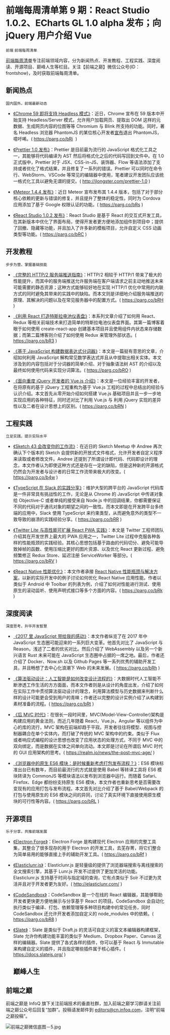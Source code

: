 ﻿# 前端每周清单第 9 期：React Studio 1.0.2、ECharts GL 1.0 alpha 发布；向 jQuery 用户介绍 Vue

`前端` `前端每周清单`

[前端每周清单](http://www.infoq.com/cn/FE-Weekly)专注前端领域内容，分为新闻热点、开发教程、工程实践、深度阅读、开源项目、巅峰人生等栏目。关注【前端之巅】微信公众号(ID：frontshow)，及时获取前端每周清单。

## 新闻热点

`国内国外，前端最新动态`

- [《Chrome 59 即将支持 Headless 模式》](https://parg.co/bRi)：近日，Chrome 宣布在 59 版本中开始支持 Headless/Server 模式，允许用户加载网页、提取出 DOM 这样的元数据、生成网页内容的位图等等 Chromium 与 Blink 所支持的功能。同时，著名 Headless 浏览器 PhantomJS 的某位核心开发者[宣布](https://news.ycombinator.com/item?id=14105489)退出 PhantomJS，噫吁唏。( https://parg.co/bRi  )

- [《Prettier 1.0 发布》](http://jlongster.com/prettier-1.0)：Prettier 是目前最为流行的 JavaScript 格式化工具之一，其能够将代码编译为 AST 然后将格式化之后的代码写回到文件中。在 1.0 正式版中，Prettier 对于 JSX、CSS-in-JS、装饰器、Flow 等语法添加了支持或者优化了格式结果，并且修复了一系列的错误。Prettier 可以同时在命令行、WebStorm、VSCode 等常见的编辑器中使用，笔者建议开发团队应该统一格式化工具以避免无谓的提交。( http://jlongster.com/prettier-1.0 )

- [《Meteor 1.4.4 发布》](https://parg.co/bRs)：近日 Meteor 宣布发布其 1.4.4 版本，包括了对于部分核心依赖的更新与错误的修复，并且提升了整体的稳定性，同时为 Cordova 应用添加了基于 Google 权限认证的功能。( https://parg.co/bRs )

- [《React Studio 1.0.2 发布》](https://parg.co/bRC)：React Studio 是基于 React 的交互式开发工具，在其新版本中优化了界面布局，使得开发者更方便地添加组件到项目中；提供了回撤、隐藏等功能，并且加入了许多新的模板项目，允许自定义 CSS 动画类型等功能。( https://parg.co/bRC )

## 开发教程

`步步为营，掌握基础技能`

- [《完整的 HTTP/2 服务端推送指南》](https://parg.co/bRH)：HTTP/2 相较于 HTTP/1 带来了极大的性能提升，而其中的服务端推送允许服务端在客户端请求之前主动地推送未来可能需要的静态资源；这种方式能够较好地在实现 HTTP/1 优化中常用的内联方式的同时避免其带来的实践中的缺陷。而本文则是详细地介绍服务端推送的原理、其解决的问题以及在常见服务器中的配置方式。( https://parg.co/bRH )

- [《利用 React 打造特斯拉电池仪表盘》](https://parg.co/bR3)：本系列文章介绍了如何用 React、Redux 等相关前端技术来打造简单的特斯拉电池仪表盘界面。其第一篇博客着眼于如何使用 create-react-app 创建基本项目并且使用组件内状态来存储数据；而第二篇博客则介绍了如何使用 Redux 来管理外部状态。( https://parg.co/bR3 )

- [《基于 JavaScript 构建数据表达式分词器》](https://parg.co/bRO)：本文是一篇挺有意思的文章，介绍如何利用 JavaScript 解构常见数学表达式并且从中提取出相关实体。本文涉及到的内容包括对于分词器的简单介绍、对于抽象语法树 AST 的介绍以及最终如何使用代码来实现分词算法。( https://parg.co/bRO )

- [《面向重度 jQuery 开发者的 Vue.js 介绍》](https://parg.co/bRN)：本文是一位经验丰富的开发者，在将原有的基于 jQuery 工程重构为基于 Vue.js 工程的过程中总结出的经验与认识介绍。本文首先从零开始介绍如何搭建 Vue.js 基础项目并且一步一步地实现应用的各种特征，同时还对比了利用 Vue.js 与 利用 jQuery 实现的差异性以及二者在设计思想上的区别。( https://parg.co/bRN )

## 工程实践

`立足实践，提示实际水平`

- [《Sketch 43 会改变你的工作流》](https://parg.co/b4w)：在近日的 Sketch Meetup 中 Andree 再次确认下个版本的 Sketch 会提供新的开放式文件格式，允许开发者自定义程序来读取或者修改文件。Andree 还提到了所谓设计即代码、代码即设计的理念，本文作者认为即使这种方式还是存在一定的缺陷，但是这种新的开源格式仍然会为开发者与设计者的日常工作流带来极大的改变。( https://parg.co/b4w )

- [《TypeScript 在 Slack 的实践分享》](https://parg.co/bRR)：维护大型的跨平台的 JavaScript 代码库是一件非常具有挑战性的工作，无论是从 Chrome 的 JavaScript 中传递对象给 Objective-C 或者单纯的接受来自 Node.js 中的回调结果，你都需要保证不同的代码对于通讯对象的期望之间的一致性。而本文即是在开发跨平台多终端的应用中，Slack 使用 TypeScript 来约束类型，从而避免意外的类型不一致导致的崩溃的实践经验分享。( https://parg.co/bRR )

- [《Twitter Lite 与高性能可扩展 React PWA 实践》](https://parg.co/bRV)：本文是 Twitter 工程师团队介绍其在开发世界上最大的 PWA 应用之一，Twitter Lite 过程中克服各种各样的性能瓶颈的实践经验。其核心思想包括基于路由的代码切分、避免可能导致掉帧的函数、使用压缩比更好的图片资源、以及优化 React 更新过程、避免频繁修正 Redux Store、延迟注册 ServiceWorker 等部分。( https://parg.co/bRV )

- [《React Native 性能优化》](https://parg.co/bRk)：本文作者承接 [React Native 性能瓶颈与解决方案](https://parg.co/bRJ)，以新的实际开发中的例子讨论如何优化 React Native 应用性能。作者以类似于 Android 中 Toolbar 的列表为例，介绍了如何对性能进行测试、使用原生的滚动监听、使用声明式接口等多个方面的内容。( https://parg.co/bRk )

## 深度阅读

`深度思考，升华开发智慧`

- [《2017 里 JavaScript 带给我的感动》](https://parg.co/bRh)：本文作者纵览了在 2017 年中 JavaScript 生态圈可能迎来的一系列巨大变革。他首先对比了 JavaScript 与 Reason，浅述了二者的优劣对比。然后介绍了 WebAssembly 以及另一个新兴语言 Rust 未来可能在 JavaScript 生态圈中占据的一席之地。最后，作者还介绍了 Docker、Now.sh 以及 Github Pages 等一系列优秀的辅助开发工具，并且畅想了去中心化浪潮下 Web 的未来发展。( https://parg.co/bRh )

- [《算法驱动设计：人工智能是如何改变设计流程的》](https://parg.co/bRt)：大数据时代人工智能不断渗透工作生活的方方面面，而本文作者则是从设计的角度出发，介绍了如何在实际工作中贯彻算法驱动设计的理念，利用算法模型与历史数据来判断什么样的设计可能更会受到用户的青睐；作者还以完整的设计实例介绍了从构建到素材准备的流程。( https://parg.co/bRt )

- [《后 MVC 时代》](https://realm.io/news/the-post-mvc-age/)：在很长一段时间里，MVC(Model-View-Controller)架构是构建应用的黄金法则，而近几年随着 React，Vue.js，Angular 等以组件为中心的库的流行，MVC 架构在前端却趋于平寂。开发者往往将模型、视图与控制器耦合在单个实体内，而打破了传统的 MVC 架构中的约束。类似于 Flux 或者响应式编程的设计思想也改变了应用状态的处理方式，不同于 MVC 中的双向绑定，而是数据在实体之间单向流动。本文即是讨论在所谓后 MVC 时代的 GUI 应用架构的思考。( https://realm.io/news/the-post-mvc-age/ )

- [《浏览器中的原生 ES6 模块：是时候重新考虑打包发布流程？》](https://parg.co/bRL)：ES6 模块标准出台已有数年，而目前最流行的方式就是使用 Babel 等转译工具将 ES6 模块转译为 CommonJS 等模块语法以发布到浏览器中运行。而随着 Safari、Firefox、Edge 都纷纷支持原生 ES6 模块，本文作者也重新思考是否需要改变现有的应用打包与发布流程。本文首先对比介绍了基于 Babel/Webpack 的打包与使用原生的 ES6 模块之间的异同，讨论了真实环境下直接使用原生模块的可行性等内容。( https://parg.co/bRL )

## 开源项目

`乐于分享，共推前端发展`

- [《Electron Forge》](https://parg.co/bRf)：Electron Forge 是构建现代 Electron 应用的完整工具集，其整合了很多现存的用于 Electron 的开发工具，去芜存菁，将它们整合为简单易用的能够直接上手的辅助开发工具。( https://parg.co/bRf )

- [《Elasticlunr.js》](http://elasticlunr.com/)：Elasticlunr.js 是轻量级的提供了浏览器端搜索与离线搜索的全文搜索引擎，其基于 Lunr.js 开发不过提供了更加灵活的功能。Elasticlunr.js 支持基于时间与指定域的查询，它有点类似于 Solr 不过更为灵活并且对于开发者更为友好。( http://elasticlunr.com/ )

- [《CodeSandbox》](https://parg.co/bR8)：CodeSandbox 是一个在线的 React 编辑器，其能够帮助开发者更快更方便地展示与分享基于 React 的项目。CodeSandbox 会自动化执行类似于编译、打包、依赖管理等多种项目构建中的常见任务，同时 CodeSandbox 还允许开发者添加自定义的 node_modules 中的依赖。( https://parg.co/bR8 )

- [《Slate》](https://docs.slatejs.org/)：Slate 是类似于 Draft.js 的灵活可自定义的富文本编辑器构建框架，Slate 允许你构建功能丰富的类似于 Medium、Dropbox Paper、Canvas 这样的编辑器。Slate 提供了各式各样的插件，你可以基于 React 与 Immutable 来构建自定义的插件，并且指定哪些插件属于核心插件。( https://docs.slatejs.org/ )
  ## 巅峰人生

## 前端之巅

前端之巅是 InfoQ 旗下关注前端技术的垂直社群，加入前端之巅学习群请关注前端之巅公众号后回复“加群”。投稿请发邮件到 editors@cn.infoq.com，注明“前端之巅投稿”。

![前端之巅微信底图－5.jpg](http://upload-images.jianshu.io/upload_images/1647496-01712a993d2b23de.jpg?imageMogr2/auto-orient/strip%7CimageView2/2/w/1240)
